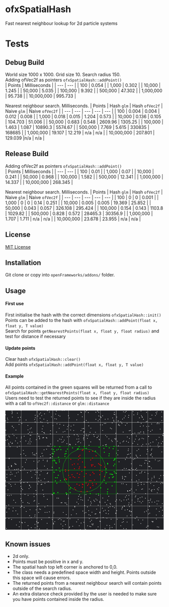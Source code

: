 ofxSpatialHash
=====================================
Fast nearest neighbour lookup for 2d particle systems

# Tests
## Debug Build
World size 1000 x 1000. Grid size 10. Search radius 150. <br />
Adding ofVec2f as pointers `ofxSpatialHash::addPoint()` <br />
| Points | Milliseconds |
| --- | --- |
| 100 | 0.054 |
| 1,000 | 0.302 |
| 10,000 | 1.245 |
| 50,000 | 5.035 |
| 100,000 | 9.392 |
| 500,000 | 47.302 |
| 1,000,000 | 95.738 |
| 10,000,000 | 995.733 |

Nearest neighbour search. Milliseconds.
| Points | Hash `glm` | Hash `ofVec2f` | Naive `glm` | Naive `ofVec2f` |
| --- | --- | --- | --- | --- |
| 100 | 0.004 | 0.004 | 0.012 | 0.008 |
| 1,000 | 0.018 | 0.015 | 1.204 | 0.573 |
| 10,000 | 0.136 | 0.105 | 104.703 | 51.006 |
| 50,000 | 0.683 | 0.548 | 2609.96 | 1305.25 |
| 100,000 | 1.463 | 1.087 | 10890.3 | 5574.67 |
| 500,000 | 7.769 | 5.615 | 330835 | 168685 |
| 1,000,000 | 19.107 | 12.219 | n/a | n/a |
| 10,000,000 | 207.801 | 129.039 |n/a | n/a |

## Release Build
Adding ofVec2f as pointers `ofxSpatialHash::addPoint()` <br />
| Points | Milliseconds |
| --- | --- |
| 100 | 0.01 |
| 1,000 | 0.07 |
| 10,000 | 0.241 |
| 50,000 | 0.968 |
| 100,000 | 1.582 |
| 500,000 | 12.341 |
| 1,000,000 | 14.337 |
| 10,000,000 | 268.345 |

Nearest neighbour search. Milliseconds.
| Points | Hash `glm` | Hash `ofVec2f` | Naive `glm` | Naive `ofVec2f` |
| --- | --- | --- | --- | --- |
| 100 | 0 | 0 | 0.001 |
| 1,000 | 0 | 0 | 0.14 | 0.251 |
| 10,000 | 0.005 | 0.005 | 19.369 | 25.852 |
| 50,000 | 0.043 | 0.057 | 326.108 | 295.424 |
| 100,000 | 0.154 | 0.143 | 1103.8 | 1029.82 |
| 500,000 | 0.828 | 0.572 | 28465.3 | 30356.9 |
| 1,000,000 | 1.707 | 1.711 | n/a | n/a | 
| 10,000,000 | 23.678 | 23.955 | n/a | n/a |

License
-------
[MIT License](https://en.wikipedia.org/wiki/MIT_License)

Installation
------------
Git clone or copy into `openFrameworks/addons/` folder.

Usage
------------
#### First use
First initialise the hash with the correct dimensions `ofxSpatialHash::init()` <br />
Points can be added to the hash with `ofxSpatialHash::addPoint(float x, float y, T value)` <br />
Search for points `getNearestPoints(float x, float y, float radius)` and test for distance if necessary <br />

#### Update points
Clear hash `ofxSpatialHash::clear()` <br />
Add points `ofxSpatialHash::addPoint(float x, float y, T value)` <br />

#### Example
All points contained in the green squares will be returned from a call to `ofxSpatialHash::getNearestPoints(float x, float y, float radius)`<br />
Users need to test the returned points to see if they are inside the radius with a call to `ofVec2f::distance` or `glm::distaance`

![Example](https://github.com/skell999/ofxSpatialHash/blob/main/docs/example.jpg?raw=true)

Known issues
------------
- 2d only.
- Points must be positive in x and y. 
- The spatial hash top left corner is anchored to 0,0.
- The class needs a predefined space width and height. Points outside this space will cause errors.
- The returned points from a nearest neighbour search will contain points outside of the search radius.
- An extra distance check provided by the user is needed to make sure you have points contained inside the radius.


